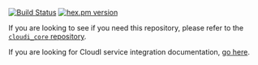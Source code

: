 [![Build Status](https://app.travis-ci.com/CloudI/cloudi_service_api_batch.svg?branch=master)](https://app.travis-ci.com/CloudI/cloudi_service_api_batch)
[![hex.pm version](https://img.shields.io/hexpm/v/cloudi_service_api_batch.svg)](https://hex.pm/packages/cloudi_service_api_batch)

If you are looking to see if you need this repository, please refer to the [`cloudi_core` repository](https://github.com/CloudI/cloudi_core#about).

If you are looking for CloudI service integration documentation, [go here](https://github.com/CloudI/CloudI#integration).

